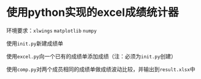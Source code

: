 # 使用python实现的excel成绩统计器

环境要求：``xlwings`` ``matplotlib`` ``numpy``

使用``init.py``新建成绩单

使用``excel.py``向一个已有的成绩单添加成绩（注：必须为``init.py``创建）

使用``comp.py``对两个成员相同的成绩单做成绩波动比较，并输出到``result.xlsx``中